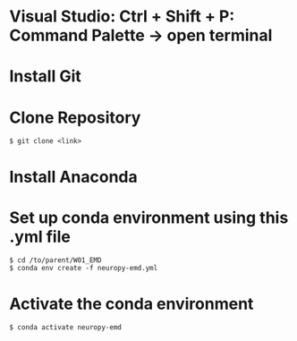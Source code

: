 # Visual Studio: Ctrl + Shift + P: Command Palette -> open terminal

# Install Git

# Clone Repository
```terminal
$ git clone <link>
```

# Install Anaconda

# Set up conda environment using this .yml file
```terminal
$ cd /to/parent/W01_EMD
$ conda env create -f neuropy-emd.yml
```

# Activate the conda environment
```terminal
$ conda activate neuropy-emd
```
